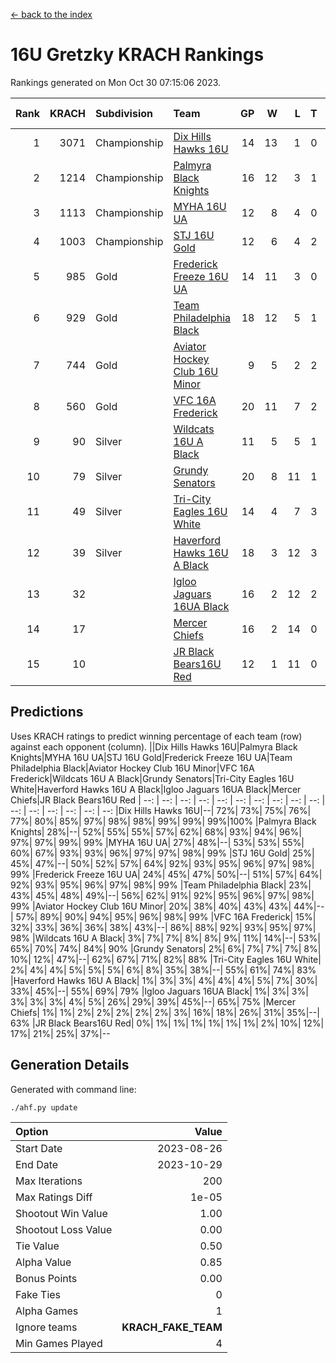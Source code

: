 [<- back to the index](readme.md)
# 16U Gretzky KRACH Rankings
Rankings generated on Mon Oct 30 07:15:06 2023.

Rank|KRACH|Subdivision|Team|GP|W|L|T|OTW|OTL|SoS|Exp Wins|Win Diff
---:|---:|:---|:---|---:|---:|---:|---:|---:|---:|---:|---:|---:
1|3071|Championship|[Dix Hills Hawks 16U](https://gamesheetstats.com/seasons/3659/teams/140688/schedule)|14|13|1|0|1|0|298|13.8|-0.0
2|1214|Championship|[Palmyra Black Knights](https://gamesheetstats.com/seasons/3659/teams/140696/schedule)|16|12|3|1|2|0|446|13.3|-0.0
3|1113|Championship|[MYHA 16U UA](https://gamesheetstats.com/seasons/3659/teams/140695/schedule)|12|8|4|0|2|1|742|8.8|-0.0
4|1003|Championship|[STJ 16U Gold](https://gamesheetstats.com/seasons/3659/teams/140697/schedule)|12|6|4|2|1|0|896|7.8|-0.0
5|985|Gold|[Frederick Freeze 16U UA](https://gamesheetstats.com/seasons/3659/teams/140689/schedule)|14|11|3|0|0|0|376|11.9|0.0
6|929|Gold|[Team Philadelphia Black](https://gamesheetstats.com/seasons/3659/teams/140698/schedule)|18|12|5|1|1|1|634|13.3|-0.0
7|744|Gold|[Aviator Hockey Club 16U Minor](https://gamesheetstats.com/seasons/3659/teams/140687/schedule)|9|5|2|2|2|1|526|6.8|-0.0
8|560|Gold|[VFC 16A Frederick](https://gamesheetstats.com/seasons/3659/teams/140700/schedule)|20|11|7|2|0|2|769|12.8|-0.0
9|90|Silver|[Wildcats 16U A Black](https://gamesheetstats.com/seasons/3659/teams/140725/schedule)|11|5|5|1|0|0|538|6.4|0.0
10|79|Silver|[Grundy Senators](https://gamesheetstats.com/seasons/3659/teams/140690/schedule)|20|8|11|1|0|0|414|9.4|0.0
11|49|Silver|[Tri-City Eagles 16U White](https://gamesheetstats.com/seasons/3659/teams/140699/schedule)|14|4|7|3|0|1|228|6.4|0.0
12|39|Silver|[Haverford Hawks 16U A Black](https://gamesheetstats.com/seasons/3659/teams/140691/schedule)|18|3|12|3|0|1|567|5.4|0.0
13|32||[Igloo Jaguars 16UA Black](https://gamesheetstats.com/seasons/3659/teams/140692/schedule)|16|2|12|2|0|2|908|3.9|0.0
14|17||[Mercer Chiefs](https://gamesheetstats.com/seasons/3659/teams/140694/schedule)|16|2|14|0|0|0|1093|2.9|0.0
15|10||[JR Black Bears16U Red](https://gamesheetstats.com/seasons/3659/teams/140693/schedule)|12|1|11|0|0|0|327|1.9|0.0

## Predictions
Uses KRACH ratings to predict winning percentage of each team (row) against each opponent (column).
||Dix Hills Hawks 16U|Palmyra Black Knights|MYHA 16U UA|STJ 16U Gold|Frederick Freeze 16U UA|Team Philadelphia Black|Aviator Hockey Club 16U Minor|VFC 16A Frederick|Wildcats 16U A Black|Grundy Senators|Tri-City Eagles 16U White|Haverford Hawks 16U A Black|Igloo Jaguars 16UA Black|Mercer Chiefs|JR Black Bears16U Red
| --: | --: | --: | --: | --: | --: | --: | --: | --: | --: | --: | --: | --: | --: | --: | --: 
|Dix Hills Hawks 16U|--| 72%| 73%| 75%| 76%| 77%| 80%| 85%| 97%| 98%| 98%| 99%| 99%| 99%|100%
|Palmyra Black Knights| 28%|--| 52%| 55%| 55%| 57%| 62%| 68%| 93%| 94%| 96%| 97%| 97%| 99%| 99%
|MYHA 16U UA| 27%| 48%|--| 53%| 53%| 55%| 60%| 67%| 93%| 93%| 96%| 97%| 97%| 98%| 99%
|STJ 16U Gold| 25%| 45%| 47%|--| 50%| 52%| 57%| 64%| 92%| 93%| 95%| 96%| 97%| 98%| 99%
|Frederick Freeze 16U UA| 24%| 45%| 47%| 50%|--| 51%| 57%| 64%| 92%| 93%| 95%| 96%| 97%| 98%| 99%
|Team Philadelphia Black| 23%| 43%| 45%| 48%| 49%|--| 56%| 62%| 91%| 92%| 95%| 96%| 97%| 98%| 99%
|Aviator Hockey Club 16U Minor| 20%| 38%| 40%| 43%| 43%| 44%|--| 57%| 89%| 90%| 94%| 95%| 96%| 98%| 99%
|VFC 16A Frederick| 15%| 32%| 33%| 36%| 36%| 38%| 43%|--| 86%| 88%| 92%| 93%| 95%| 97%| 98%
|Wildcats 16U A Black|  3%|  7%|  7%|  8%|  8%|  9%| 11%| 14%|--| 53%| 65%| 70%| 74%| 84%| 90%
|Grundy Senators|  2%|  6%|  7%|  7%|  7%|  8%| 10%| 12%| 47%|--| 62%| 67%| 71%| 82%| 88%
|Tri-City Eagles 16U White|  2%|  4%|  4%|  5%|  5%|  5%|  6%|  8%| 35%| 38%|--| 55%| 61%| 74%| 83%
|Haverford Hawks 16U A Black|  1%|  3%|  3%|  4%|  4%|  4%|  5%|  7%| 30%| 33%| 45%|--| 55%| 69%| 79%
|Igloo Jaguars 16UA Black|  1%|  3%|  3%|  3%|  3%|  3%|  4%|  5%| 26%| 29%| 39%| 45%|--| 65%| 75%
|Mercer Chiefs|  1%|  1%|  2%|  2%|  2%|  2%|  2%|  3%| 16%| 18%| 26%| 31%| 35%|--| 63%
|JR Black Bears16U Red|  0%|  1%|  1%|  1%|  1%|  1%|  1%|  2%| 10%| 12%| 17%| 21%| 25%| 37%|--

## Generation Details

Generated with command line:
```
./ahf.py update
```

| Option | Value |
| :----- | ----: |
| Start Date | 2023-08-26 |
| End Date | 2023-10-29 |
| Max Iterations | 200 |
| Max Ratings Diff | 1e-05 |
| Shootout Win Value | 1.00 |
| Shootout Loss Value | 0.00 |
| Tie Value | 0.50 |
| Alpha Value | 0.85 |
| Bonus Points | 0.00 |
| Fake Ties | 0 |
| Alpha Games | 1 |
| Ignore teams | __KRACH_FAKE_TEAM__ |
| Min Games Played | 4 |

